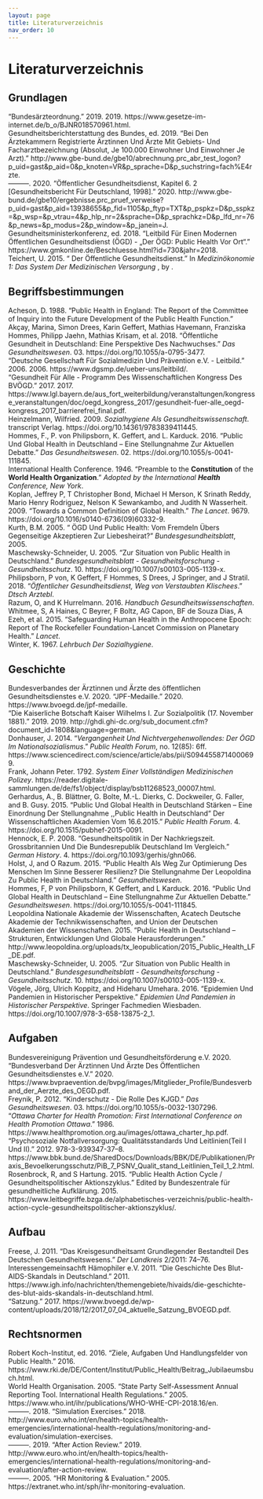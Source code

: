 ```yaml
---
layout: page
title: Literaturverzeichnis
nav_order: 10
---
```


# Literaturverzeichnis

<div class="article-part article-richtext article-body">

  <h2 class="entry-title" id="_j1s9b8cin">Grundlagen</h2>
    <div class="csl-entry">“Bundesärzteordnung.” 2019. 2019. https://www.gesetze-im-internet.de/b_o/BJNR018570961.html.</div>
    <div class="csl-entry">Gesundheitsberichterstattung des Bundes, ed. 2019. “Bei Den Ärztekammern Registrierte Ärztinnen Und Ärzte Mit Gebiets- Und Facharztbezeichnung (Absolut, Je 100.000 Einwohner Und Einwohner Je Arzt).” http://www.gbe-bund.de/gbe10/abrechnung.prc_abr_test_logon?p_uid=gast&amp;p_aid=0&amp;p_knoten=VR&amp;p_sprache=D&amp;p_suchstring=fach%E4rzte.</div>
    <div class="csl-entry">———. 2020. “Öffentlicher Gesundheitsdienst, Kapitel 6. 2 [Gesundheitsbericht Für Deutschland, 1998].” 2020. http://www.gbe-bund.de/gbe10/ergebnisse.prc_pruef_verweise?p_uid=gast&amp;p_aid=13938655&amp;p_fid=1105&amp;p_ftyp=TXT&amp;p_pspkz=D&amp;p_sspkz=&amp;p_wsp=&amp;p_vtrau=4&amp;p_hlp_nr=2&amp;sprache=D&amp;p_sprachkz=D&amp;p_lfd_nr=76&amp;p_news=&amp;p_modus=2&amp;p_window=&amp;p_janein=J.</div>
    <div class="csl-entry">Gesundheitsministerkonferenz, ed. 2018. “Leitbild Für Einen Modernen Öffentlichen Gesundheitsdienst (ÖGD) - „Der ÖGD: Public Health Vor Ort“.” https://www.gmkonline.de/Beschluesse.html?id=730&amp;jahr=2018.</div>
    <div class="csl-entry">Teichert, U. 2015. “ Der Öffentliche Gesundheitsdienst.” In <i>Medizinökonomie 1: Das System Der Medizinischen Versorgung </i>, by  .</div>

  <h2 class="article-bibliography-header" id="_fay3oim5g">Begriffsbestimmungen</h2>
        <div class="csl-entry">Acheson, D. 1988. “Public Health in England: The Report of the Committee of Inquiry into the Future Development of the Public Health Function.”</div>
    <div class="csl-entry">Akçay, Marina, Simon Drees, Karin Geffert, Mathias Havemann, Franziska Hommes, Philipp Jaehn, Mathias Krisam, et al. 2018. “Öffentliche Gesundheit in Deutschland: Eine Perspektive Des Nachwuchses.” <i>Das Gesundheitswesen</i>. 03. https://doi.org/10.1055/a-0795-3477.</div>
    <div class="csl-entry">“Deutsche Gesellschaft Für Sozialmedizin Und Prävention e.V. - Leitbild.” 2006. 2006. https://www.dgsmp.de/ueber-uns/leitbild/.</div>
    <div class="csl-entry">“Gesundheit Für Alle - Programm Des Wissenschaftlichen Kongress Des BVÖGD.” 2017. 2017. https://www.lgl.bayern.de/aus_fort_weiterbildung/veranstaltungen/kongresse_veranstaltungen/doc/oegd_kongress_2017/gesundheit-fuer-alle_oegd-kongress_2017_barrierefrei_final.pdf.</div>
    <div class="csl-entry">Heinzelmann, Wilfried. 2009. <i>Sozialhygiene Als Gesundheitswissenschaft</i>. transcript Verlag. https://doi.org/10.14361/9783839411445.</div>
    <div class="csl-entry">Hommes, F., P. von Philipsborn, K. Geffert, and L. Karduck. 2016. “Public Und Global Health in Deutschland – Eine Stellungnahme Zur Aktuellen Debatte.” <i>Das Gesundheitswesen</i>. 02. https://doi.org/10.1055/s-0041-111845.</div>
    <div class="csl-entry">International Health Conference. 1946. “Preamble to the <b>Constitution</b> of the <b>World Health Organization</b>.” <i>Adopted by the International <b>Health</b> Conference, New York</i>.</div>
    <div class="csl-entry">Koplan, Jeffrey P, T Christopher Bond, Michael H Merson, K Srinath Reddy, Mario Henry Rodriguez, Nelson K Sewankambo, and Judith N Wasserheit. 2009. “Towards a Common Definition of Global Health.” <i>The Lancet</i>. 9679. https://doi.org/10.1016/s0140-6736(09)60332-9.</div>
    <div class="csl-entry">Kurth, B.M. 2005. “ ÖGD Und Public Health: Vom Fremdeln Übers Gegenseitige Akzeptieren Zur Liebesheirat?” <i>Bundesgesundheitsblatt</i>, 2005.</div>
    <div class="csl-entry">Maschewsky-Schneider, U. 2005. “Zur Situation von Public Health in Deutschland.” <i>Bundesgesundheitsblatt - Gesundheitsforschung - Gesundheitsschutz</i>. 10. https://doi.org/10.1007/s00103-005-1139-x.</div>
    <div class="csl-entry">Philipsborn, P von, K Geffert, F Hommes, S Drees, J Springer, and J Stratil. 2018. “<i>Öffentlicher Gesundheitsdienst, Weg von Verstaubten Klischees</i>.” <i>Dtsch Arztebl</i>.</div>
    <div class="csl-entry">Razum, O, and K Hurrelmann. 2016. <i>Handbuch Gesundheitswissenschaften</i>.</div>
    <div class="csl-entry">Whitmee, S, A Haines, C Beyrer, F Boltz, AG Capon, BF de Souza Dias, A Ezeh, et al. 2015. “Safeguarding Human Health in the Anthropocene Epoch: Report of The Rockefeller Foundation-Lancet Commission on Planetary Health.” <i>Lancet</i>.</div>
    <div class="csl-entry">Winter, K. 1967. <i>Lehrbuch Der Sozialhygiene</i>.</div>

<h2 class="article-bibliography-header" id="_p3ok8i5zv">Geschichte</h2>
    <div class="csl-entry">Bundesverbandes der Ärztinnen und Ärzte des öffentlichen Gesundheitsdienstes e.V. 2020. “JPF-Medaille.” 2020. https://www.bvoegd.de/jpf-medaille.</div>
    <div class="csl-entry">“Die Kaiserliche Botschaft Kaiser Wilhelms I. Zur Sozialpolitik (17. November 1881).” 2019. 2019. http://ghdi.ghi-dc.org/sub_document.cfm?document_id=1808&amp;language=german.</div>
    <div class="csl-entry">Donhauser, J. 2014. “<i>Vergangenheit Und Nichtvergehenwollendes: Der ÖGD Im Nationalsozialismus</i>.” <i>Public Health Forum</i>, no. 12(85): 6ff. https://www.sciencedirect.com/science/article/abs/pii/S0944558714000699.</div>
    <div class="csl-entry">Frank, Johann Peter. 1792. <i>System Einer Vollständigen Medizinischen Polizey</i>. https://reader.digitale-sammlungen.de/de/fs1/object/display/bsb11268523_00007.html.</div>
    <div class="csl-entry">Gerhardus, A., B. Blättner, G. Bolte, M.-L. Dierks, C. Dockweiler, G. Faller, and B. Gusy. 2015. “Public Und Global Health in Deutschland Stärken – Eine Einordnung Der Stellungnahme ,,Public Health in Deutschland“ Der Wissenschaftlichen Akademien Vom 16.6.2015.” <i>Public Health Forum</i>. 4. https://doi.org/10.1515/pubhef-2015-0091.</div>
    <div class="csl-entry">Hennock, E. P. 2008. “Gesundheitspolitik in Der Nachkriegszeit. Grossbritannien Und Die Bundesrepublik Deutschland Im Vergleich.” <i>German History</i>. 4. https://doi.org/10.1093/gerhis/ghn066.</div>
    <div class="csl-entry">Holst, J, and O Razum. 2015. “Public Health Als Weg Zur Optimierung Des Menschen Im Sinne Besserer Resilienz? Die Stellungnahme Der Leopoldina Zu Public Health in Deutschland.” <i>Gesundheitswesen</i>.</div>
    <div class="csl-entry">Hommes, F, P von Philipsborn, K Geffert, and L Karduck. 2016. “Public Und Global Health in Deutschland – Eine Stellungnahme Zur Aktuellen Debatte.” <i>Gesundheitswesen</i>. https://doi.org/10.1055/s-0041-111845.</div>
    <div class="csl-entry">Leopoldina Nationale Akademie der Wissenschaften, Acatech Deutsche Akademie der Technikwissenschaften, and Union der Deutschen Akademien der Wissenschaften. 2015. “Public Health in Deutschland – Strukturen, Entwicklungen Und Globale Herausforderungen.” http://www.leopoldina.org/uploads/tx_leopublication/2015_Public_Health_LF_DE.pdf.</div>
    <div class="csl-entry">Maschewsky-Schneider, U. 2005. “Zur Situation von Public Health in Deutschland.” <i>Bundesgesundheitsblatt - Gesundheitsforschung - Gesundheitsschutz</i>. 10. https://doi.org/10.1007/s00103-005-1139-x.</div>
    <div class="csl-entry">Vögele, Jörg, Ulrich Koppitz, and Hideharu Umehara. 2016. “Epidemien Und Pandemien in Historischer Perspektive.” <i>Epidemien Und Pandemien in Historischer Perspektive</i>. Springer Fachmedien Wiesbaden. https://doi.org/10.1007/978-3-658-13875-2_1.</div>

<h2 class="article-bibliography-header" id="_2gazidug1">Aufgaben</h2>
  <div class="csl-entry">Bundesvereinigung Prävention und Gesundheitsförderung e.V. 2020. “Bundesverband Der Ärztinnen Und Ärzte Des Öffentlichen Gesundheitsdienstes e.V.” 2020. https://www.bvpraevention.de/bvpg/images/Mitglieder_Profile/Bundesverband_der_Aerzte_des_OEGD.pdf.</div>
  <div class="csl-entry">Freynik, P. 2012. “Kinderschutz - Die Rolle Des KJGD.” <i>Das Gesundheitswesen</i>. 03. https://doi.org/10.1055/s-0032-1307296.</div>
  <div class="csl-entry">“<i>Ottawa Charter for Health Promotion: First International Conference on Health Promotion Ottawa</i>.” 1986. https://www.healthpromotion.org.au/images/ottawa_charter_hp.pdf.</div>
  <div class="csl-entry">“Psychosoziale Notfallversorgung: Qualitätsstandards Und Leitlinien(Teil I Und II).” 2012. 978-3-939347-37–8. https://www.bbk.bund.de/SharedDocs/Downloads/BBK/DE/Publikationen/Praxis_Bevoelkerungsschutz/PiB_7_PSNV_Qualit_stand_Leitlinien_Teil_1_2.html.</div>
  <div class="csl-entry">Rosenbrock, R, and S Hartung. 2015. “Public Health Action Cycle / Gesundheitspolitischer Aktionszyklus.” Edited by Bundeszentrale für gesundheitliche Aufklärung. 2015. https://www.leitbegriffe.bzga.de/alphabetisches-verzeichnis/public-health-action-cycle-gesundheitspolitischer-aktionszyklus/.</div>


<h2 class="article-bibliography-header" id="_ffb3lkkpc">Aufbau</h2>
  <div class="csl-entry">Freese, J. 2011. “Das Kreisgesundheitsamt Grundlegender Bestandteil Des Deutschen Gesundheitswesens.” <i>Der Landkreis</i> 2/2011: 74–76.</div>
  <div class="csl-entry">Interessengemeinsachft Hämophiler e.V. 2011. “Die Geschichte Des Blut-AIDS-Skandals in Deutschland.” 2011. https://www.igh.info/nachrichten/themengebiete/hivaids/die-geschichte-des-blut-aids-skandals-in-deutschland.html.</div>
  <div class="csl-entry">“Satzung.” 2017. https://www.bvoegd.de/wp-content/uploads/2018/12/2017_07_04_aktuelle_Satzung_BVOEGD.pdf.</div>

<h2 class="article-bibliography-header" id="_1e5q34b9v">Rechtsnormen</h2>
  <div class="csl-entry">Robert Koch-Institut, ed. 2016. “Ziele, Aufgaben Und Handlungsfelder von Public Health.” 2016. https://www.rki.de/DE/Content/Institut/Public_Health/Beitrag_Jubilaeumsbuch.html.</div>
  <div class="csl-entry">World Health Organisation. 2005. “State Party Self-Assessment Annual Reporting Tool. International Health Regulations.” 2005. https://www.who.int/ihr/publications/WHO-WHE-CPI-2018.16/en.</div>
  <div class="csl-entry">———. 2018. “Simulation Exercises.” 2018. http://www.euro.who.int/en/health-topics/health-emergencies/international-health-regulations/monitoring-and-evaluation/simulation-exercises.</div>
  <div class="csl-entry">———. 2019. “After Action Review.” 2019. http://www.euro.who.int/en/health-topics/health-emergencies/international-health-regulations/monitoring-and-evaluation/after-action-review.</div>
  <div class="csl-entry">———. 2005. “HR Monitoring &amp; Evaluation.” 2005. https://extranet.who.int/sph/ihr-monitoring-evaluation.</div>

</div>
